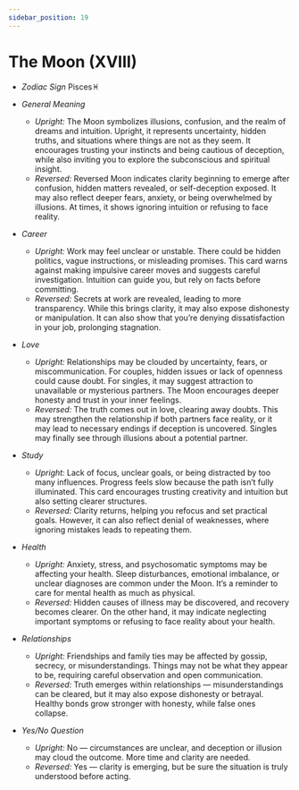 ```yaml
---
sidebar_position: 19
---
```


# The Moon (XVIII)

- *Zodiac Sign* Pisces♓️
- *General Meaning*
  - *Upright:* The Moon symbolizes illusions, confusion, and the realm of dreams and intuition. Upright, it represents uncertainty, hidden truths, and situations where things are not as they seem. It encourages trusting your instincts and being cautious of deception, while also inviting you to explore the subconscious and spiritual insight.
  - *Reversed:* Reversed Moon indicates clarity beginning to emerge after confusion, hidden matters revealed, or self-deception exposed. It may also reflect deeper fears, anxiety, or being overwhelmed by illusions. At times, it shows ignoring intuition or refusing to face reality.
- *Career*
  - *Upright:* Work may feel unclear or unstable. There could be hidden politics, vague instructions, or misleading promises. This card warns against making impulsive career moves and suggests careful investigation. Intuition can guide you, but rely on facts before committing.
  - *Reversed:* Secrets at work are revealed, leading to more transparency. While this brings clarity, it may also expose dishonesty or manipulation. It can also show that you’re denying dissatisfaction in your job, prolonging stagnation.
- *Love*
  - *Upright:* Relationships may be clouded by uncertainty, fears, or miscommunication. For couples, hidden issues or lack of openness could cause doubt. For singles, it may suggest attraction to unavailable or mysterious partners. The Moon encourages deeper honesty and trust in your inner feelings.
  - *Reversed:* The truth comes out in love, clearing away doubts. This may strengthen the relationship if both partners face reality, or it may lead to necessary endings if deception is uncovered. Singles may finally see through illusions about a potential partner.
- *Study*
  - *Upright:* Lack of focus, unclear goals, or being distracted by too many influences. Progress feels slow because the path isn’t fully illuminated. This card encourages trusting creativity and intuition but also setting clearer structures.
  - *Reversed:* Clarity returns, helping you refocus and set practical goals. However, it can also reflect denial of weaknesses, where ignoring mistakes leads to repeating them.
- *Health*
  - *Upright:* Anxiety, stress, and psychosomatic symptoms may be affecting your health. Sleep disturbances, emotional imbalance, or unclear diagnoses are common under the Moon. It’s a reminder to care for mental health as much as physical.
  - *Reversed:* Hidden causes of illness may be discovered, and recovery becomes clearer. On the other hand, it may indicate neglecting important symptoms or refusing to face reality about your health.
- *Relationships*
  - *Upright:* Friendships and family ties may be affected by gossip, secrecy, or misunderstandings. Things may not be what they appear to be, requiring careful observation and open communication.
  - *Reversed:* Truth emerges within relationships — misunderstandings can be cleared, but it may also expose dishonesty or betrayal. Healthy bonds grow stronger with honesty, while false ones collapse.

- *Yes/No Question*
  - *Upright:* No — circumstances are unclear, and deception or illusion may cloud the outcome. More time and clarity are needed.
  - *Reversed:* Yes — clarity is emerging, but be sure the situation is truly understood before acting.
